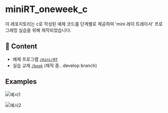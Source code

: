 # miniRT_oneweek_c

이 레포지토리는 c로 작성된 예제 코드를 단계별로 제공하여 'mini 레이 트레이서' 프로그래밍 실습을 위해 제작되었습니다.

## 🚀 Content
- 예제 프로그램 [`/minirRT`](./miniRT)
- 실습 교재 [`/book`](./book) (제작 중.. develop branch)

## Examples
![예시1](./miniRT/bmp/spheres.bmp)



![예시2](./miniRT/bmp/scene2.bmp)
